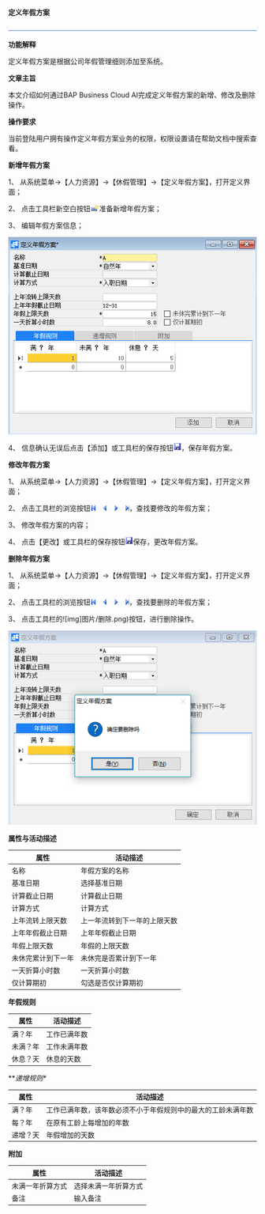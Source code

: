 **定义年假方案**

![img](图片/标题.png) 

**功能解释**

定义年假方案是根据公司年假管理细则添加至系统。

**文章主旨**

本文介绍如何通过BAP Business Cloud AI完成定义年假方案的新增、修改及删除操作。

**操作要求**

当前登陆用户拥有操作定义年假方案业务的权限，权限设置请在帮助文档中搜索查看。

**新增年假方案**

1、 从系统菜单->【人力资源】->【休假管理】->【定义年假方案】，打开定义界面；

2、 点击工具栏新空白按钮![img](图片/新空白记录.png)准备新增年假方案；

3、 编辑年假方案信息；

![img](图片/定义1.png) 

4、 信息确认无误后点击【添加】或工具栏的保存按钮![img](图片/保存.png)，保存年假方案。

**修改年假方案**

1、 从系统菜单->【人力资源】->【休假管理】->【定义年假方案】，打开定义界面；

2、 点击工具栏的浏览按钮![img](图片/翻页.png)，查找要修改的年假方案；

3、 修改年假方案的内容；

4、 点击【更改】或工具栏的保存按钮![img](图片/保存.png)保存，更改年假方案。

**删除年假方案**

1、 从系统菜单->【人力资源】->【休假管理】->【定义年假方案】，打开定义界面；

2、 点击工具栏的浏览按钮![img](图片/翻页.png)，查找要删除的年假方案；

3、 点击工具栏的![img]图片/删除.png)按钮，进行删除操作。

![img](图片/定义2.png) 

**属性与活动描述**

| **属性**     | **活动描述**           |
| ------------------ | ---------------------------- |
| 名称               | 年假方案的名称               |
| 基准日期           | 选择基准日期                 |
| 计算截止日期       | 计算截止日期                 |
| 计算方式           | 计算方式                     |
| 上年流转上限天数   | 上一年流转到下一年的上限天数 |
| 上年年假截止日期   | 上年年假截止日期             |
| 年假上限天数       | 年假的上限天数               |
| 未休完累计到下一年 | 未休完是否累计到下一年       |
| 一天折算小时数     | 一天折算小时数               |
| 仅计算期初         | 勾选是否仅计算期初           |

**年假规则**

| **属性** | **活动描述** |
| -------------- | ------------------ |
| 满？年         | 工作已满年数       |
| 未满？年       | 工作未满年数       |
| 休息？天       | 休息的天数         |

***递增规则\**

| **属性** | **活动描述**                                           |
| -------------- | ------------------------------------------------------------ |
| 满？年         | 工作已满年数，该年数必须不小于年假规则中的最大的工龄未满年数 |
| 每？年         | 在原有工龄上每增加的年数                                     |
| 递增？天       | 年假增加的天数                                               |

**附加**

| **属性**   | **活动描述**   |
| ---------------- | -------------------- |
| 未满一年折算方式 | 选择未满一年折算方式 |
| 备注             | 输入备注             |

 
